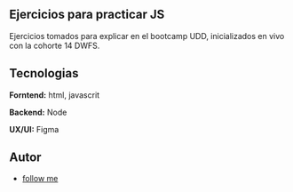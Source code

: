 
## Ejercicios para practicar JS

Ejercicios tomados para explicar en el bootcamp UDD, inicializados en vivo con la cohorte 14 DWFS.



## Tecnologias

**Forntend:** html, javascrit

**Backend:** Node 

**UX/UI:** Figma




## Autor

- [follow me](https://www.linkedin.com/in/marcelo-a-diaz-6a7926223/)

